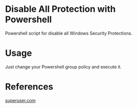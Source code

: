 # Disable All Protection with Powershell

Powershell script for disable all Windows Security Protections.

# Usage

Just change your Powershell group policy and execute it.


# References

[superuser.com](https://superuser.com/questions/1447884/how-to-disable-windows-defender-via-powershell-on-windows-10-version-1903)
